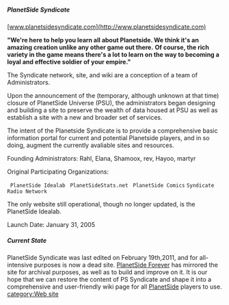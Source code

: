 ##### PlanetSide Syndicate

[www.planetsidesyndicate.com](http://www.planetsidesyndicate.com)

**"We're here to help you learn all about Planetside. We think it's an
amazing creation unlike any other game out there.** **Of course, the
rich variety in the game means there's a lot to learn on the way to
becoming a loyal and effective soldier of your empire."**

The Syndicate network, site, and wiki are a conception of a team of
Administrators.

Upon the announcement of the (temporary, although unknown at that time)
closure of PlanetSide Universe (PSU), the administrators began designing
and building a site to preserve the wealth of data housed at PSU as well
as establish a site with a new and broader set of services.

The intent of the Planetside Syndicate is to provide a comprehensive
basic information portal for current and potential Planetside players,
and in so doing, augment the currently avaliable sites and resources.

Founding Administrators: Rahl, Elana, Shamoox, rev, Hayoo, martyr

Original Participating Organizations:

` PlanetSide Idealab`
` PlanetSideStats.net`
` PlanetSide Comics`
`Syndicate Radio Network`

The only website still operational, though no longer updated, is the
PlanetSide Idealab.

Launch Date: January 31, 2005

##### Current State

PlanetSide Syndicate was last edited on February 19th,2011, and for
all-intensive purposes is now a dead site. [PlanetSide
Forever](PlanetSide_Forever.md) has mirrored the site for
archival purposes, as well as to build and improve on it. It is our hope
that we can restore the content of PS Syndicate and shape it into a
comprehensive and user-friendly wiki page for all
[PlanetSide](PlanetSide.md) players to use. [category:Web
site](category:Web_site.md)
